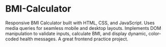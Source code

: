# BMI-Calculator
Responsive BMI Calculator built with HTML, CSS, and JavaScript. Uses media queries for seamless mobile and desktop layouts. Implements DOM manipulation to validate inputs, calculate BMI, and display dynamic, color-coded health messages. A great frontend practice project.
